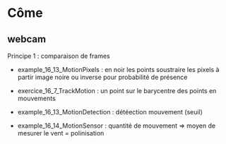 # Côme

## webcam
Principe 1 : comparaison de frames
- example_16_13_MotionPixels : en noir les points
soustraire les pixels à partir image noire ou inverse pour probabilité de présence
- exercice_16_7_TrackMotion : un point sur le barycentre des points en mouvements

- example_16_13_MotionDetection : détéection mouvement (seuil)
- example_16_14_MotionSensor : quantité de mouvement => moyen de mesurer le vent = polinisation